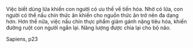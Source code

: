 Việc biết dùng lửa khiến con người có ưu thế về tiến hóa. Nhờ có lửa, con người có thể nấu chín thức ăn khiến cho nguồn thức ăn trở nên đa dạng hơn. Hơn thế nữa, việc nấu chín thực phẩm giảm gánh nặng tiêu hóa, khiến đường ruột con người ngắn lại. Năng lượng được chia lại cho bộ não.

Sapiens, p23